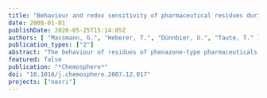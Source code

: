 ```yaml
---
title: "Behaviour and redox sensitivity of pharmaceutical residues during bank filtration – Investigation of residues of phenazone-type analgesics"
date: 2008-01-01
publishDate: 2020-05-25T15:14:05Z
authors: [ "Massmann, G.", "Heberer, T.", "Dünnbier, U.", "Taute, T." ]
publication_types: ["2"]
abstract: "The behaviour of residues of phenazone-type pharmaceuticals during bank filtration was investigated at a field site in Berlin, Germany, where bank-filtered water is used for drinking water production. The concentrations of the pharmaceutical residues in the shallow, young bank filtrate (travel times < one month) were correlated to the prevailing hydrochemical conditions at the field site. In addition, their behaviour during passage through an undisturbed sediment core from the lake base at the site (clogging layer) was evaluated in the laboratory. Phenazone, 4-acetylaminoantipyrine (AAA), 4-formylaminoantipyrin (FAA) and 1,5-dimethyl-1,2-dehydro-3-pyrazolone (DP) were eliminated more efficiently under oxic conditions, while 1-acetyl-1-methyl-2-dimethyloxamoyl-2-phenylhydrazide (AMDOPH) was not eliminated at all. The redox conditions and the elimination of the respective pharmaceutical residues displayed strong seasonal variations. Oxic conditions were only encountered close to the shore in winter, when temperatures were low. The column study showed that the elimination is restricted to the uppermost decimetres of the lake base, where oxygen is present. While phenazone elimination is almost complete during aerobic rapid sand filtration in the waterworks, the compounds were found to be more persistent under anoxic field conditions."
featured: false
publication: "*Chemosphere*"
doi: "10.1016/j.chemosphere.2007.12.017"
projects: ["nasri"]
---
```


